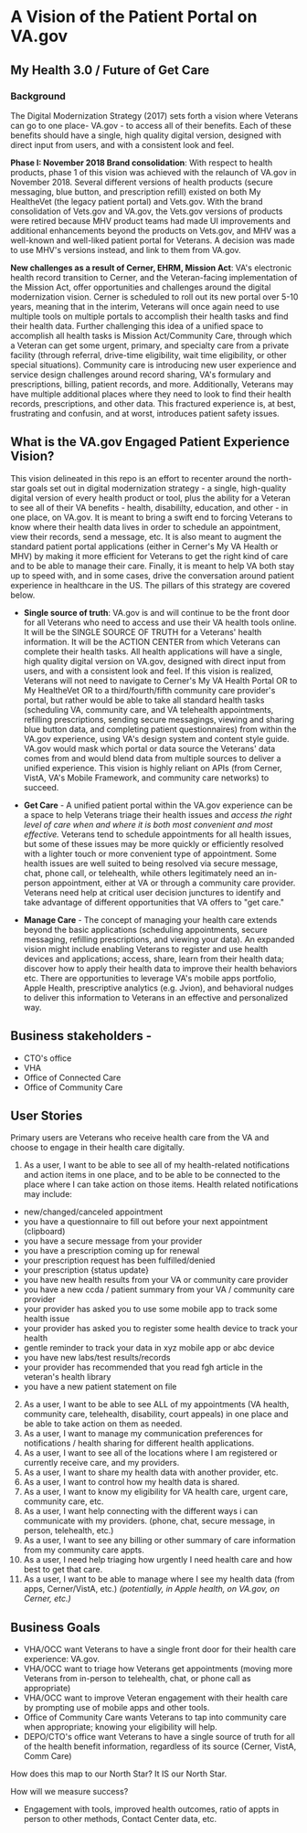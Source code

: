 # A Vision of the Patient Portal on VA.gov 

## My Health 3.0 / Future of Get Care 
### Background
The Digital Modernization Strategy (2017) sets forth a vision where Veterans can go to one place- VA.gov - to access all of their benefits. Each of these benefits should have a single, high quality digital version, designed with direct input from users, and with a consistent look and feel. 

**Phase I: November 2018 Brand consolidation**: 
With respect to health products, phase 1 of this vision was achieved with the relaunch of VA.gov in November 2018. Several different versions of health products (secure messaging, blue button, and prescription refill) existed on both My HealtheVet (the legacy patient portal) and Vets.gov. With the brand consolidation of Vets.gov and VA.gov, the Vets.gov versions of products were retired because MHV product teams had made UI improvements and additional enhancements beyond the products on Vets.gov, and MHV was a well-known and well-liked patient portal for Veterans. A decision was made to use MHV's versions instead, and link to them from VA.gov. 

**New challenges as a result of Cerner, EHRM, Mission Act**: 
VA's electronic health record transition to Cerner, and the Veteran-facing implementation of the Mission Act, offer opportunities and challenges around the digital modernization vision. Cerner is scheduled to roll out its new portal over 5-10 years, meaning that in the interim, Veterans will once again need to use multiple tools on multiple portals to accomplish their health tasks and find their health data. Further challenging this idea of a unified space to accomplish all health tasks is Mission Act/Community Care, through which a Veteran can get some urgent, primary, and specialty care from a private facility (through referral, drive-time eligibility, wait time eligibility, or other special situations). Community care is introducing new user experience and service design challenges around record sharing, VA's formulary and prescriptions, billing, patient records, and more. Additionally, Veterans may have multiple additional places where they need to look to find their health records, prescriptions, and other data. This fractured experience is, at best, frustrating and confusin, and at worst, introduces patient safety issues. 

## What is the VA.gov Engaged Patient Experience Vision? 
This vision delineated in this repo is an effort to recenter around the north-star goals set out in digital modernization strategy - a single, high-quality digital version of every health product or tool, plus the ability for a Veteran to see all of their VA benefits - health, disabililty, education, and other - in one place, on VA.gov. It is meant to bring a swift end to forcing Veterans to know where their health data lives in order to schedule an appointment, view their records, send a message, etc. It is also meant to augment the standard patient portal applications (either in Cerner's My VA Health or MHV) by  making it more efficient for Veterans to get the right kind of care and to be able to manage their care. Finally, it is meant to help VA both stay up to speed with, and in some cases, drive the conversation around patient experience in healthcare in the US. The pillars of this strategy are covered below.

- **Single source of truth**: VA.gov is and will continue to be the front door for all Veterans who need to access and use their VA health tools online. It will be the SINGLE SOURCE OF TRUTH for a Veterans' health information. It will be the ACTION CENTER from which Veterans can complete their health tasks. All health applications will have a single, high quality digital version on VA.gov, designed with direct input from users, and with a consistent look and feel. If this vision is realized, Veterans will not need to navigate to Cerner's My VA Health Portal OR to My HealtheVet OR to a third/fourth/fifth community care provider's portal, but rather would be able to take all standard health tasks (scheduling VA, community care, and VA telehealth appointments, refilling prescriptions, sending secure messagings, viewing and sharing blue button data, and completing patient questionnaires) from within the VA.gov experience, using VA's design system and content style guide. VA.gov would mask which portal or data source the Veterans' data comes from and would blend data from multiple sources to deliver a unified experience. This vision is highly reliant on APIs (from Cerner, VistA, VA's Mobile Framework, and community care networks) to succeed. 

- **Get Care** - A unified patient portal within the VA.gov experience can be a space to help Veterans triage their health issues and _access the right level of care when and where it is both most convenient and most effective._ Veterans tend to schedule appointments for all health issues, but some of these issues may be more quickly or efficiently resolved with a lighter touch or more convenient type of appointment. Some health issues are well suited to being resolved via secure message, chat, phone call, or telehealth, while others legitimately need an in-person appointment, either at VA or through a community care provider. Veterans need help at critical user decision junctures to identify and take advantage of different opportunities that VA offers to "get care." 

- **Manage Care** - The concept of managing your health care extends beyond the basic applications (scheduling appointments, secure messaging, refilling prescriptions, and viewing your data). An expanded vision might include enabling Veterans to register and use health devices and applications; access, share, learn from their health data; discover how to apply their health data to improve their health behaviors etc. There are opportunities to leverage VA's mobile apps portfolio, Apple Health, prescriptive analytics (e.g. Jvion), and behavioral nudges to deliver this information to Veterans in an effective and personalized way. 



## Business stakeholders - 
- CTO's office
- VHA 
- Office of Connected Care
- Office of Community Care 


## User Stories
Primary users are Veterans who receive health care from the VA and choose to engage in their health care digitally. 

1. As a user, I want to be able to see all of my health-related notifications and action items in one place, and to be able to be connected to the place where I can take action on those items. Health related notifications may include: 
- new/changed/canceled appointment
- you have a questionnaire to fill out before your next appointment (clipboard)
- you have a secure message from your provider
- you have a prescription coming up for renewal
- your prescription request has been fulfilled/denied
- your prescription {status update} 
- you have new health results from your VA or community care provider
- you have a new ccda / patient summary from your VA / community care provider
- your provider has asked you to use some mobile app to track some health issue
- your provider has asked you to register some health device to track your health
- gentle reminder to track your data in xyz mobile app or abc device
- you have new labs/test results/records
- your provider has recommended that you read fgh article in the veteran's health library
- you have a new patient statement on file 

2. As a user, I want to be able to see ALL of my appointments (VA health, community care, telehealth, disability, court appeals) in one place and be able to take action on them as needed.
3. As a user, I want to manage my communication preferences for notifications / health sharing for different health applications. 
4. As a user, I want to see all of the locations where I am registered or currently receive care, and my providers. 
5. As a user, I want to share my health data with another provider, etc. 
6. As a user, I want to control how my health data is shared. 
7. As a user, I want to know my eligibility for VA health care, urgent care, community care, etc. 
8. As a user, I want help connecting with the different ways i can communicate with my providers. (phone, chat, secure message, in person, telehealth, etc.)
9. As a user, I want to see any billing or other summary of care information from my community care appts. 
10. As a user, I need help triaging how urgently I need health care and how best to get that care. 
11. As a user, I want to be able to manage where I see my health data (from apps, Cerner/VistA, etc.) _(potentially, in Apple health, on VA.gov, on Cerner, etc.)_ 

## Business Goals
- VHA/OCC want Veterans to have a single front door for their health care experience: VA.gov. 
- VHA/OCC want to triage how Veterans get appointments (moving more Veterans from in-person to telehealth, chat, or phone call as appropriate) 
- VHA/OCC want to improve Veteran engagement with their health care by prompting use of mobile apps and other tools. 
- Office of Community Care wants Veterans to tap into community care when appropriate; knowing your eligibility will help. 
- DEPO/CTO's office want Veterans to have a single source of truth for all of the health benefit information, regardless of its source (Cerner, VistA, Comm Care) 

How does this map to our North Star?
It IS our North Star. 

How will we measure success?
- Engagement with tools, improved health outcomes, ratio of appts in person to other methods, Contact Center data, etc. 
